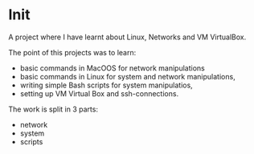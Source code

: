 # Init

A project where I have learnt about Linux, Networks and VM VirtualBox. 

The point of this projects was to learn:
 * basic commands in MacOOS for network manipulations
 * basic commands in Linux for system and network manipulations,
 * writing simple Bash scripts for system manipulatios,
 * setting up VM Virtual Box and ssh-connections.

The work is split in 3 parts:
- network
- system
- scripts
